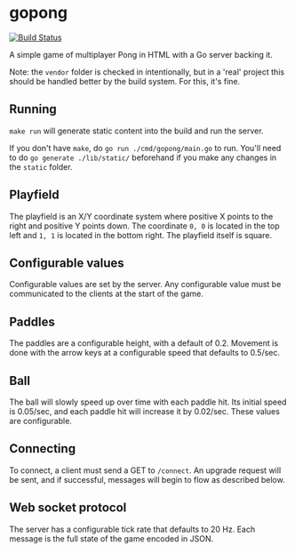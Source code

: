 # gopong

[![Build Status](https://travis-ci.org/Evertras/gopong.svg?branch=master)](https://trapis-ci.org/Evertras/gopong)

A simple game of multiplayer Pong in HTML with a Go server backing it.

Note: the `vendor` folder is checked in intentionally, but in a 'real' project this should
be handled better by the build system.  For this, it's fine.

## Running

`make run` will generate static content into the build and run the server.

If you don't have `make`, do `go run ./cmd/gopong/main.go` to run.  You'll need to do
`go generate ./lib/static/` beforehand if you make any changes in the `static` folder.

## Playfield

The playfield is an X/Y coordinate system where positive X points to the right and positive Y
points down.  The coordinate `0, 0` is located in the top left and `1, 1` is located in the
bottom right.  The playfield itself is square.

## Configurable values

Configurable values are set by the server.  Any configurable value must be communicated to the clients
at the start of the game.

## Paddles

The paddles are a configurable height, with a default of 0.2.  Movement is done with the arrow keys at
a configurable speed that defaults to 0.5/sec.

## Ball

The ball will slowly speed up over time with each paddle hit.  Its initial speed is 0.05/sec, and each paddle
hit will increase it by 0.02/sec.  These values are configurable.

## Connecting

To connect, a client must send a GET to `/connect`.  An upgrade request will be sent, and if successful,
messages will begin to flow as described below.

## Web socket protocol

The server has a configurable tick rate that defaults to 20 Hz.  Each message is the full state of the game
encoded in JSON.
